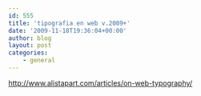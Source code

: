 ```yaml
---
id: 555
title: 'tipografia en web v.2009+'
date: '2009-11-18T19:36:04+00:00'
author: blog
layout: post
categories:
    - general
---
```


http://www.alistapart.com/articles/on-web-typography/